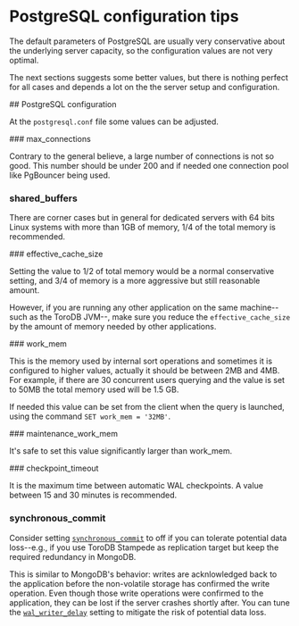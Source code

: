 <h1>PostgreSQL configuration tips</h1>

The default parameters of PostgreSQL are usually very conservative about the underlying server capacity, so the configuration values are not very optimal.

The next sections suggests some better values, but there is nothing perfect for all cases and depends a lot on the the server setup and configuration.

## PostgreSQL configuration

At the `postgresql.conf` file some values can be adjusted.

### max_connections

Contrary to the general believe, a large number of connections is not so good. This number should be under 200 and if needed one connection pool like PgBouncer being used.

### shared_buffers

There are corner cases but in general for dedicated servers with 64 bits Linux systems with more than 1GB of memory, 1/4 of the total memory is recommended.

### effective_cache_size

Setting the value to 1/2 of total memory would be a normal conservative setting, and 3/4 of memory is a more aggressive but still reasonable amount.

However, if you are running any other application on the same machine--such as the ToroDB JVM--, make sure you reduce the `effective_cache_size` by the amount of memory needed by other applications.


### work_mem

This is the memory used by internal sort operations and sometimes it is configured to higher values, actually it should be between 2MB and 4MB. For example, if there are 30 concurrent users querying and the value is set to 50MB the total memory used will be 1.5 GB.

If needed this value can be set from the client when the query is launched, using the command `SET work_mem = '32MB'`.

### maintenance_work_mem

It's safe to set this value significantly larger than work_mem.

### checkpoint_timeout

It is the maximum time between automatic WAL checkpoints. A value between 15 and 30 minutes is recommended.

### synchronous_commit

Consider setting [`synchronous_commit`](https://www.postgresql.org/docs/9.6/static/runtime-config-wal.html#GUC-SYNCHRONOUS-COMMIT) to off if you can tolerate potential data loss--e.g., if you use ToroDB Stampede as replication target but keep the required redundancy in MongoDB.

This is similar to MongoDB's behavior: writes are acknlowledged back to the application before the non-volatile storage has confirmed the write operation. Even though those write operations were confirmed to the application, they can be lost if the server crashes shortly after. You can tune the [`wal_writer_delay`](https://www.postgresql.org/docs/9.6/static/runtime-config-wal.html#GUC-WAL-WRITER-DELAY) setting to mitigate the risk of potential data loss.

<!--
## Linux configuration

If the underlying OS is Linux some aspects can be optimized to get better a better performance.

### File system

TBD
-->
